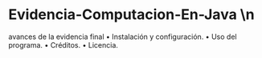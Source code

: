 # Evidencia-Computacion-En-Java \n
avances de la evidencia final
• Instalación y configuración.
• Uso del programa.
• Créditos.
• Licencia.
